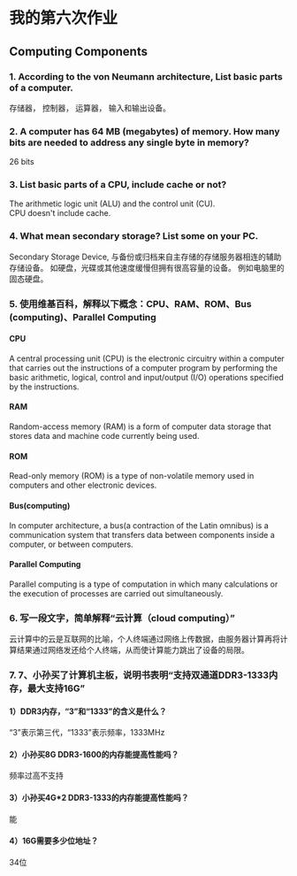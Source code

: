 # 我的第六次作业
## Computing Components

### 1. According to the von Neumann architecture, List basic parts of a computer.

存储器， 控制器， 运算器， 输入和输出设备。

### 2. A computer has 64 MB (megabytes) of memory. How many bits are needed to address any single byte in memory?  

26 bits

### 3. List basic parts of a CPU, include cache or not?

The arithmetic logic unit (ALU) and the control unit (CU).  
CPU doesn't include cache.  

### 4. What mean secondary storage? List some on your PC. 
Secondary Storage Device, 与备份或归档来自主存储的存储服务器相连的辅助存储设备。 如硬盘，光碟或其他速度缓慢但拥有很高容量的设备。 例如电脑里的固态硬盘。 

### 5. 使用维基百科，解释以下概念：CPU、RAM、ROM、Bus (computing)、Parallel Computing

#### CPU
A central processing unit (CPU) is the electronic circuitry within a computer that carries out the instructions of a computer program by performing the basic arithmetic, logical, control and input/output (I/O) operations specified by the instructions. 

#### RAM
Random-access memory (RAM) is a form of computer data storage that stores data and machine code currently being used.

#### ROM
Read-only memory (ROM) is a type of non-volatile memory used in computers and other electronic devices.

#### Bus(computing)
In computer architecture, a bus(a contraction of the Latin omnibus) is a communication system that transfers data between components inside a computer, or between computers.

#### Parallel Computing
Parallel computing is a type of computation in which many calculations or the execution of processes are carried out simultaneously.

### 6. 写一段文字，简单解释“云计算（cloud computing）”

云计算中的云是互联网的比喻，个人终端通过网络上传数据，由服务器计算再将计算结果通过网络发还给个人终端，从而使计算能力跳出了设备的局限。

### 7. 7、小孙买了计算机主板，说明书表明“支持双通道DDR3-1333内存，最大支持16G”
#### 1）DDR3内存，“3”和“1333”的含义是什么？
“3”表示第三代，“1333”表示频率，1333MHz
#### 2）小孙买8G DDR3-1600的内存能提高性能吗？
频率过高不支持
#### 3）小孙买4G*2 DDR3-1333的内存能提高性能吗？
能
#### 4）16G需要多少位地址？
34位
